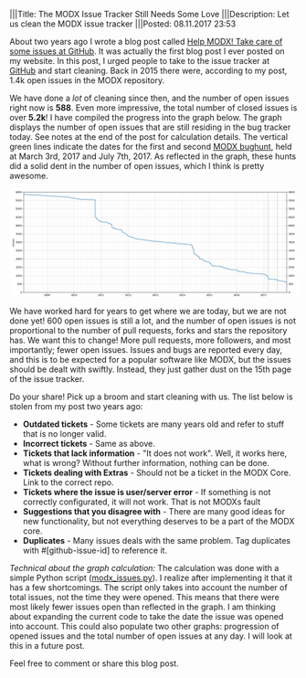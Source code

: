 |||Title: The MODX Issue Tracker Still Needs Some Love
|||Description: Let us clean the MODX issue tracker
|||Posted: 08.11.2017 23:53

About two years ago I wrote a blog post called [Help MODX! Take care of some issues at GitHub](https://optimuscrime.net/11-help-modx-take-care-of-some-issues-at-github). It was actually the first blog post I ever posted on my website. In this post, I urged people to take to the issue tracker at [GitHub](https://github.com/modxcms/revolution/issues) and start cleaning. Back in 2015 there were, according to my post, 1.4k open issues in the MODX repository.

We have done a _lot_ of cleaning since then, and the number of open issues right now is **588**. Even more impressive, the total number of closed issues is over **5.2k**! I have compiled the progress into the graph below. The graph displays the number of open issues that are still residing in the bug tracker today. See notes at the end of the post for calculation details. The vertical green lines indicate the dates for the first and second [MODX bughunt](https://www.modxbughunt.com), held at March 3rd, 2017 and July 7th, 2017. As reflected in the graph, these hunts did a solid dent in the number of open issues, which I think is pretty awesome.

![](static/34/graph.png)

We have worked hard for years to get where we are today, but we are not done yet! 600 open issues is still a lot, and the number of open issues is not proportional to the number of pull requests, forks and stars the repository has. We want this to change! More pull requests, more followers, and most importantly; fewer open issues. Issues and bugs are reported every day, and this is to be expected for a popular software like MODX, but the issues should be dealt with swiftly. Instead, they just gather dust on the 15th page of the issue tracker.

Do your share! Pick up a broom and start cleaning with us. The list below is stolen from my post two years ago:

- **Outdated tickets** - Some tickets are many years old and refer to stuff that is no longer valid.
- **Incorrect tickets** - Same as above.
- **Tickets that lack information** - "It does not work". Well, it works here, what is wrong? Without further information, nothing can be done.
- **Tickets dealing with Extras** - Should not be a ticket in the MODX Core. Link to the correct repo.
- **Tickets where the issue is user/server error** - If something is not correctly configurated, it will not work. That is not MODXs fault
- **Suggestions that you disagree with** - There are many good ideas for new functionality, but not everything deserves to be a part of the MODX core.
- **Duplicates** - Many issues deals with the same problem. Tag duplicates with #[github-issue-id] to reference it.

*Technical about the graph calculation:* The calculation was done with a simple Python script ([modx_issues.py](static/34/modx_issues.py)). I realize after implementing it that it has a few shortcomings. The script only takes into account the number of total issues, not the time they were opened. This means that there were most likely fewer issues open than reflected in the graph. I am thinking about expanding the current code to take the date the issue was opened into account. This could also populate two other graphs: progression of opened issues and the total number of open issues at any day. I will look at this in a future post.

Feel free to comment or share this blog post.